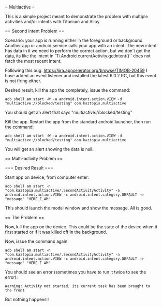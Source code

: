 = Multiactive =

This is a simple project meant to demonstrate the problem with multiple
activities and/or intents with Titanium and Alloy.

== Second Intent Problem ==

Scenario: your app is running either in the foreground or background.  Another app
or android service calls your app with an intent.  The new intent has data in it
we need to perform the correct action, but we don't get the data, its like the
intent in `Ti.Android.currentActivity.getIntent()`` does not fetch the most recent
intent.

Following this bug: https://jira.appcelerator.org/browse/TIMOB-20459 I have added
an event listener and installed the latest 6.0.2 RC, but this event is not firing either.

Desired result, kill the app the completely, issue the command:
```
adb shell am start -W -a android.intent.action.VIEW -d "multiactive://blocked/testing" com.kaztopia.multiactive
```

You should get an alert that says "multiactive://blocked/testing"

Kill the app.  Restart the app from the standard android launcher, then run the command:
```
adb shell am start -W -a android.intent.action.VIEW -d "multiactive://blocked/testing" com.kaztopia.multiactive
```

You will get an alert showing the data is null.

== Multi-activity Problem ==

=== Desired Result ===

Start app on device, from computer enter:
```
adb shell am start -n "com.kaztopia.multiactive/.SecondActivityActivity" -a android.intent.action.VIEW -c android.intent.category.DEFAULT -e "message" "HERE_I_AM"
```
This should launch the modal window and show the message.  All is good.

== The Problem ==

Now, kill the app on the device.  This could be the state of the device when it
first started or if it was killed off in the background.  

Now, issue the command again:
```
adb shell am start -n "com.kaztopia.multiactive/.SecondActivityActivity" -a android.intent.action.VIEW -c android.intent.category.DEFAULT -e "message" "HERE_I_AM"
```

You should see an error (sometimes you have to run it twice to see the error):
```
Warning: Activity not started, its current task has been brought to the front
```
But nothing happens!!

